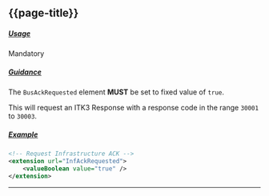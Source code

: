 ## {{page-title}}

<h5><ins>Usage</ins></h5>

<span class="mro-circle mandatory" title="Mandatory"></span> Mandatory


<h5><ins>Guidance</ins></h5>

The `BusAckRequested` element **MUST** be set to fixed value of `true`. 

This will request an ITK3 Response with a response code in the range `30001` to `30003`.

<h5><ins>Example</ins></h5>

```xml
<!-- Request Infrastructure ACK -->
<extension url="InfAckRequested">
    <valueBoolean value="true" />
</extension>
```

---